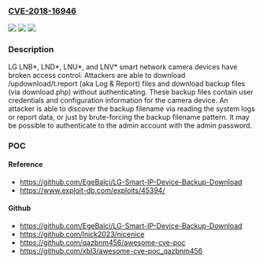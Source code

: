 ### [CVE-2018-16946](https://cve.mitre.org/cgi-bin/cvename.cgi?name=CVE-2018-16946)
![](https://img.shields.io/static/v1?label=Product&message=n%2Fa&color=blue)
![](https://img.shields.io/static/v1?label=Version&message=n%2Fa&color=blue)
![](https://img.shields.io/static/v1?label=Vulnerability&message=n%2Fa&color=brighgreen)

### Description

LG LNB*, LND*, LNU*, and LNV* smart network camera devices have broken access control. Attackers are able to download /updownload/t.report (aka Log & Report) files and download backup files (via download.php) without authenticating. These backup files contain user credentials and configuration information for the camera device. An attacker is able to discover the backup filename via reading the system logs or report data, or just by brute-forcing the backup filename pattern. It may be possible to authenticate to the admin account with the admin password.

### POC

#### Reference
- https://github.com/EgeBalci/LG-Smart-IP-Device-Backup-Download
- https://www.exploit-db.com/exploits/45394/

#### Github
- https://github.com/EgeBalci/LG-Smart-IP-Device-Backup-Download
- https://github.com/lnick2023/nicenice
- https://github.com/qazbnm456/awesome-cve-poc
- https://github.com/xbl3/awesome-cve-poc_qazbnm456

